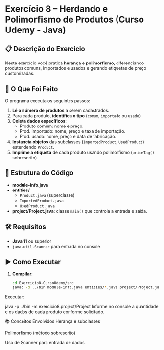# Exercício 8 – Herdando e Polimorfismo de Produtos (Curso Udemy - Java)

## 📋 Descrição do Exercício
Neste exercício você pratica **herança** e **polimorfismo**, diferenciando produtos comuns, importados e usados e gerando etiquetas de preço customizadas.

## 🧠 O Que Foi Feito
O programa executa os seguintes passos:

1. **Lê o número de produtos** a serem cadastrados.  
2. Para cada produto, **identifica o tipo** (`comum`, `importado` ou `usado`).  
3. **Coleta dados específicos**:  
   - Produto comum: nome e preço.  
   - Prod. importado: nome, preço e taxa de importação.  
   - Prod. usado: nome, preço e data de fabricação.  
4. **Instancia objetos** das subclasses (`ImportedProduct`, `UsedProduct`) estendendo `Product`.  
5. **Imprime a etiqueta** de cada produto usando polimorfismo (`priceTag()` sobrescrito).

## 📁 Estrutura do Código
- **module-info.java**  
- **entities/**  
  - `Product.java` (superclasse)  
  - `ImportedProduct.java`  
  - `UsedProduct.java`  
- **project/Project.java**: classe `main()` que controla a entrada e saída.

## 🛠️ Requisitos
- **Java 11** ou superior  
- `java.util.Scanner` para entrada no console  

## ▶️ Como Executar
1. **Compilar**:  
   ```bash
   cd Exercicio8-CursoUdemy/src
   javac -d ../bin module-info.java entities/*.java project/Project.java
Executar:

java -p ../bin -m exercicio8.project/Project
Informe no console a quantidade e os dados de cada produto conforme solicitado.

📚 Conceitos Envolvidos
Herança e subclasses

Polimorfismo (método sobrescrito)

Uso de Scanner para entrada de dados